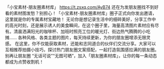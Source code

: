「小宝素材-朋友圈素材库」
https://t.zsxq.com/AyB74
还在为发朋友圈找不到好看的素材图发愁？别担心！「小宝素材-朋友圈素材库」圈子正式向你发出邀请，这里就是你的专属素材宝藏地！
无论你是想记录生活中的细碎美好，分享工作中的高光时刻，还是展示诱人的美食瞬间，在这个圈子里，海量高清图片素材应有尽有。清晨洒满阳光的咖啡杯、加班时照亮工位的暖光灯、街边热气腾腾的小吃摊…… 各种风格、各类主题的图片，每天持续更新，为你的朋友圈增添无限灵感。
在这里，你不仅能获取素材，还能和志同道合的伙伴们交流分享。大家可以互相推荐拍摄小技巧，探讨热门朋友圈文案搭配，一起打造氛围感拉满的朋友圈。别再让朋友圈 “无话可说”“无图可晒”，加入「朋友圈素材库」，让你的每一条动态都成为点赞收割机！

